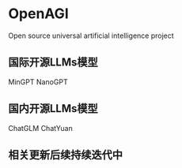 # OpenAGI
Open source universal artificial intelligence project

## 国际开源LLMs模型
MinGPT
NanoGPT


## 国内开源LLMs模型
ChatGLM
ChatYuan

## 相关更新后续持续迭代中
